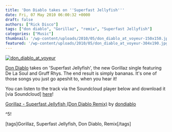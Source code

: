 ```yaml
---
title: 'Don Diablo takes on ''Superfast Jellyfish'''
date: Fri, 07 May 2010 06:00:32 +0000
draft: false
authors: ["Rick Disco"]
tags: ["don diablo", "Gorillaz", "remix", "Superfast Jellyfish"]
categories: ["Music"]
thumbnail: '/wp-content/uploads/2010/05/don_diablo_at_voyeur-150x150.jpg'
featured: '/wp-content/uploads/2010/05/don_diablo_at_voyeur-304x190.jpg'
---
```


[![](/wp-content/uploads/2010/05/don_diablo_at_voyeur.jpg "don_diablo_at_voyeur")](/wp-content/uploads/2010/05/don_diablo_at_voyeur.jpg)

[Don Diablo](http://soundcloud.com/dondiablo "Don Diablo on Soundcloud") takes on 'Superfast Jellyfish', the new Gorillaz single featuring De La Soul and Gruff Rhys. The end result is simply bananas. It's one of those songs you just go apeshit to, when you hear it!

You can listen to the track via the Soundcloud player below and download it \[via Soundcloud\] [here](http://soundcloud.com/dondiablo/gorillaz-superfast-jellyfish-don-diablo-remix/download "Download!")!

 [Gorillaz - Superfast Jellyfish (Don Diablo Remix)](http://soundcloud.com/dondiablo/gorillaz-superfast-jellyfish-don-diablo-remix) by [dondiablo](http://soundcloud.com/dondiablo)

^5!

\[tags\]Gorillaz, Superfast Jellyfish, Don Diablo, Remix\[/tags\]